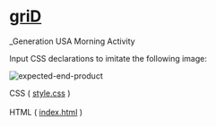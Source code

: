 <a href='https://jwalla7.github.io/griD/' target='_blank'><h1>griD</h1></a>
_Generation USA Morning Activity

Input CSS declarations to imitate the following image:

![expected-end-product](https://user-images.githubusercontent.com/89559981/139560019-1c699f94-f38f-4020-922e-286467eda596.png)

<section>
  CSS (
    <a href='https://generation-learners.slack.com/files/U01U20P44KE/F02KE25RAUW/floats.css'>style.css</a>
  )
    <br>
    <br>
  HTML (
    <a href='https://generation-learners.slack.com/files/U01U20P44KE/F02KP0J1KU4/floats.html'>index.html</a>
  )
</section>
